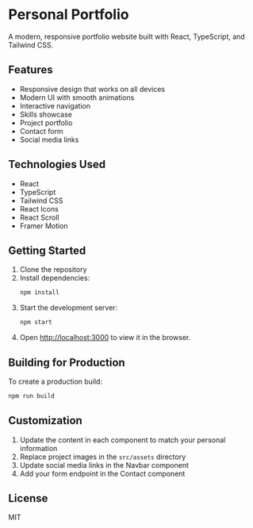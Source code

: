 # Personal Portfolio

A modern, responsive portfolio website built with React, TypeScript, and Tailwind CSS.

## Features

- Responsive design that works on all devices
- Modern UI with smooth animations
- Interactive navigation
- Skills showcase
- Project portfolio
- Contact form
- Social media links

## Technologies Used

- React
- TypeScript
- Tailwind CSS
- React Icons
- React Scroll
- Framer Motion

## Getting Started

1. Clone the repository
2. Install dependencies:
   ```bash
   npm install
   ```
3. Start the development server:
   ```bash
   npm start
   ```
4. Open [http://localhost:3000](http://localhost:3000) to view it in the browser.

## Building for Production

To create a production build:

```bash
npm run build
```

## Customization

1. Update the content in each component to match your personal information
2. Replace project images in the `src/assets` directory
3. Update social media links in the Navbar component
4. Add your form endpoint in the Contact component

## License

MIT
